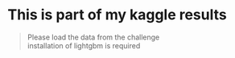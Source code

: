 # This is part of my kaggle results
> Please load the data from the challenge <br>
> installation of lightgbm is required
